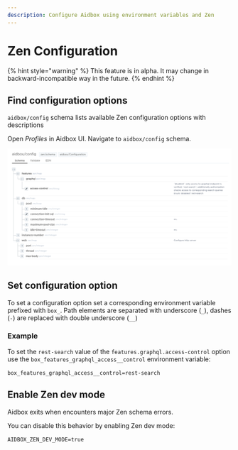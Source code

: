 ```yaml
---
description: Configure Aidbox using environment variables and Zen
---
```


# Zen Configuration

{% hint style="warning" %}
This feature is in alpha. It may change in backward-incompatible way in the future.
{% endhint %}

## Find configuration options

`aidbox/config` schema lists available Zen configuration options with descriptions

Open _Profiles_ in Aidbox UI. Navigate to `aidbox/config` schema.&#x20;

![](<../.gitbook/assets/image (102) (1) (1) (1) (1) (1) (1) (1) (1) (1) (1) (1) (1) (1) (1) (1) (1) (1) (1) (1) (2).png>)

## Set configuration option

To set a configuration option set a corresponding environment variable prefixed with `box_`. Path elements are separated with underscore (`_`), dashes (`-`) are replaced with double underscore (`__`)

### Example

To set the `rest-search` value of the `features.graphql.access-control` option use the `box_features_graphql_access__control` environment variable:

```
box_features_graphql_access__control=rest-search
```

## Enable Zen dev mode

Aidbox exits when encounters major Zen schema errors.

You can disable this behavior by enabling Zen dev mode:

```
AIDBOX_ZEN_DEV_MODE=true
```
